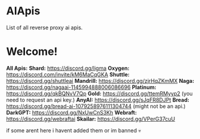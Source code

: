 # AIApis
List of all reverse proxy ai apis.

# Welcome!
**All Apis:**
**Shard:** https://discord.gg/ligma
**Oxygen:** https://discord.com/invite/kM6MaCqGKA
**Shuttle:** https://discord.gg/shuttleai
**Mandrill:** https://discord.gg/zjrHqZKmMX
**Naga:** https://discord.gg/nagaai-1145994888006086696
**Platinum:** https://discord.gg/qkBQNvV7Qp
**Gold:** https://discord.gg/ttemRMyyp2 (you need to request an api key.)
**AnyAI:** https://discord.gg/sJqFR8DJPt
**Bread:** https://discord.gg/bread-ai-1079258976111304744 (might not be an api.)
**DarkGPT:** https://discord.gg/NxUwCnS3Kh
**Webraft:** https://discord.gg/webraftai
**Skailar:** https://discord.gg/VPerG37cuU

if some arent here i havent added them or im banned 💀

